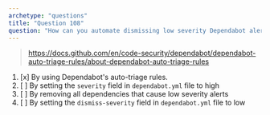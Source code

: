 ```yaml
---
archetype: "questions"
title: "Question 108"
question: "How can you automate dismissing low severity Dependabot alerts?"
---
```



> https://docs.github.com/en/code-security/dependabot/dependabot-auto-triage-rules/about-dependabot-auto-triage-rules
1. [x] By using Dependabot's auto-triage rules.
1. [ ] By setting the `severity` field in `dependabot.yml` file to high
1. [ ] By removing all dependencies that cause low severity alerts
1. [ ] By setting the `dismiss-severity` field in `dependabot.yml` file to low
